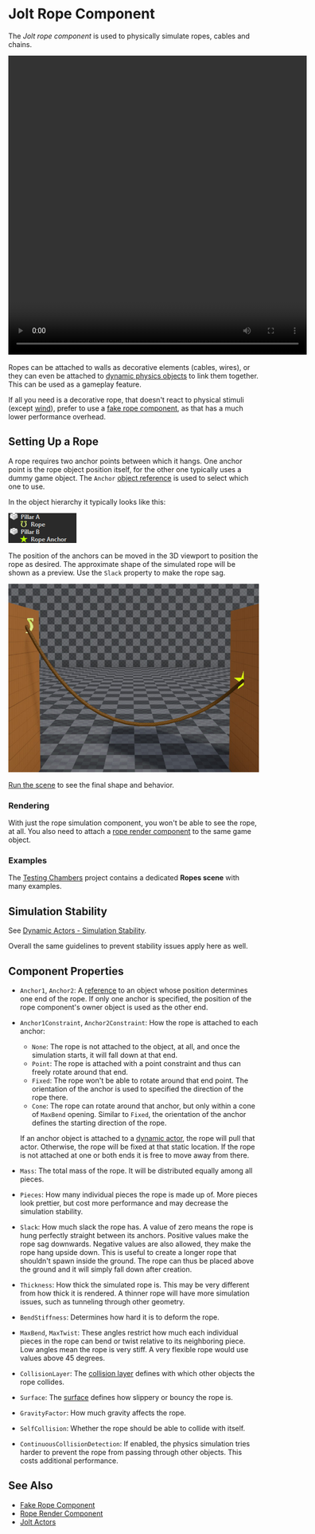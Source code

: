 # Jolt Rope Component

The *Jolt rope component* is used to physically simulate ropes, cables and chains.

<video src="media/rope-swing.webm" width="600" height="600" autoplay loop></video>

Ropes can be attached to walls as decorative elements (cables, wires), or they can even be attached to [dynamic physics objects](../actors/jolt-dynamic-actor-component.md) to link them together. This can be used as a gameplay feature.

If all you need is a decorative rope, that doesn't react to physical stimuli (except [wind](../../../effects/wind/wind.md)), prefer to use a [fake rope component](../../../effects/ropes/fake-rope-component.md), as that has a much lower performance overhead.

## Setting Up a Rope

A rope requires two anchor points between which it hangs. One anchor point is the rope object position itself, for the other one typically uses a dummy game object. The `Anchor` [object reference](../../../scenes/object-references.md) is used to select which one to use.

In the object hierarchy it typically looks like this:

![Rope Objects](media/jolt-rope-hierarchy.png)

The position of the anchors can be moved in the 3D viewport to position the rope as desired. The approximate shape of the simulated rope will be shown as a preview. Use the `Slack` property to make the rope sag.

![Basic Rope Config](media/jolt-rope-config.jpg)

[Run the scene](../../../editor/run-scene.md) to see the final shape and behavior.

### Rendering

With just the rope simulation component, you won't be able to see the rope, at all. You also need to attach a [rope render component](../../../effects/ropes/rope-render-component.md) to the same game object.

### Examples

The [Testing Chambers](../../../../samples/testing-chambers.md) project contains a dedicated **Ropes scene** with many examples.

## Simulation Stability

See [Dynamic Actors - Simulation Stability](../actors/jolt-dynamic-actor-component.md#simulation-stability).

Overall the same guidelines to prevent stability issues apply here as well.

## Component Properties

* `Anchor1`, `Anchor2`: A [reference](../../../scenes/object-references.md) to an object whose position determines one end of the rope. If only one anchor is specified, the position of the rope component's owner object is used as the other end.

* `Anchor1Constraint`, `Anchor2Constraint`: How the rope is attached to each anchor:
    * `None`: The rope is not attached to the object, at all, and once the simulation starts, it will fall down at that end.
    * `Point`: The rope is attached with a point constraint and thus can freely rotate around that end.
    * `Fixed`: The rope won't be able to rotate around that end point. The orientation of the anchor is used to specified the direction of the rope there.
    * `Cone`: The rope can rotate around that anchor, but only within a cone of `MaxBend` opening. Similar to `Fixed`, the orientation of the anchor defines the starting direction of the rope.

  If an anchor object is attached to a [dynamic actor](../actors/jolt-dynamic-actor-component.md), the rope will pull that actor. Otherwise, the rope will be fixed at that static location. If the rope is not attached at one or both ends it is free to move away from there.

* `Mass`: The total mass of the rope. It will be distributed equally among all pieces.

* `Pieces`: How many individual pieces the rope is made up of. More pieces look prettier, but cost more performance and may decrease the simulation stability.

* `Slack`: How much slack the rope has. A value of zero means the rope is hung perfectly straight between its anchors. Positive values make the rope sag downwards. Negative values are also allowed, they make the rope hang upside down. This is useful to create a longer rope that shouldn't spawn inside the ground. The rope can thus be placed above the ground and it will simply fall down after creation.

* `Thickness`: How thick the simulated rope is. This may be very different from how thick it is rendered. A thinner rope will have more simulation issues, such as tunneling through other geometry.

* `BendStiffness`: Determines how hard it is to deform the rope.

* `MaxBend`, `MaxTwist`: These angles restrict how much each individual pieces in the rope can bend or twist relative to its neighboring piece. Low angles mean the rope is very stiff. A very flexible rope would use values above 45 degrees.

* `CollisionLayer`: The [collision layer](../collision-shapes/jolt-collision-layers.md) defines with which other objects the rope collides.

* `Surface`: The [surface](../../../materials/surfaces.md) defines how slippery or bouncy the rope is.

* `GravityFactor`: How much gravity affects the rope.

* `SelfCollision`: Whether the rope should be able to collide with itself.

* `ContinuousCollisionDetection`: If enabled, the physics simulation tries harder to prevent the rope from passing through other objects. This costs additional performance.

## See Also

* [Fake Rope Component](../../../effects/ropes/fake-rope-component.md)
* [Rope Render Component](../../../effects/ropes/rope-render-component.md)
* [Jolt Actors](../actors/jolt-actors.md)